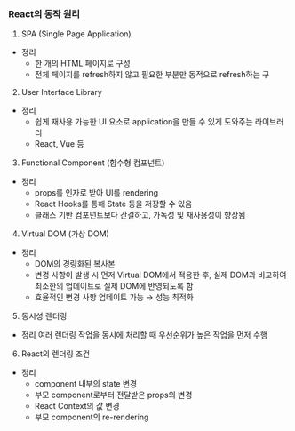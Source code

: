 ### React의 동작 원리

1. SPA (Single Page Application)

- 정리
  - 한 개의 HTML 페이지로 구성
  - 전체 페이지를 refresh하지 않고 필요한 부분만 동적으로 refresh하는 구

2. User Interface Library

- 정리
  - 쉽게 재사용 가능한 UI 요소로 application을 만들 수 있게 도와주는 라이브러리
  - React, Vue 등

3. Functional Component (함수형 컴포넌트)

- 정리
  - props를 인자로 받아 UI를 rendering
  - React Hooks를 통해 State 등을 저장할 수 있음
  - 클래스 기반 컴포넌트보다 간결하고, 가독성 및 재사용성이 향상됨

4. Virtual DOM (가상 DOM)

- 정리
  - DOM의 경량화된 복사본
  - 변경 사항이 발생 시 먼저 Virtual DOM에서 적용한 후, 실제 DOM과 비교하여 최소한의 업데이트로 실제 DOM에 반영되도록 함
  - 효율적인 변경 사항 업데이트 가능 → 성능 최적화

5. 동시성 렌더링

- 정리
  여러 렌더링 작업을 동시에 처리할 때 우선순위가 높은 작업을 먼저 수행

6. React의 렌더링 조건

- 정리
  - component 내부의 state 변경
  - 부모 component로부터 전달받은 props의 변경
  - React Context의 값 변경
  - 부모 component의 re-rendering
